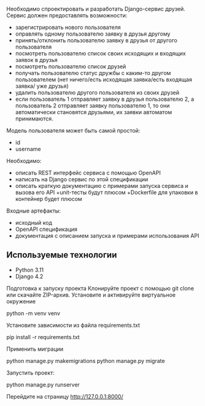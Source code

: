 Необходимо спроектировать и разработать Django-сервис друзей.
Сервис должен предоставлять возможности:
- зарегистрировать нового пользователя
- оправлять одному пользователю заявку в друзья другому
- принять/отклонить пользователю заявку в друзья от другого пользователя
- посмотреть пользователю список своих исходящих и входящих заявок в друзья
- посмотреть пользователю список друзей
- получать пользователю статус дружбы с каким-то другом пользователем (нет ничего/есть исходящая заявка/есть входящая заявка/ уже друзья)
- удалить пользователю другого пользователя из своих друзей
- если пользователь 1 отправляет заявку в друзья пользователю 2, а пользователь 2 отправляет заявку пользователю 1, то они автоматически становятся друзьями, их заявки автоматом принимаются.

Модель пользователя может быть самой простой:
- id
- username

Необходимо:
- описать REST интерфейс сервиса с помощью OpenAPI
- написать на Django сервис по этой спецификации
- описать краткую документацию с примерами запуска сервиса и вызова его API
+unit-тесты будут плюсом
+Dockerfile для упаковки в контейнер будет плюсом

Входные артефакты:
- исходный код
- OpenAPI спецификация
- документация с описанием запуска и примерами использования API

## Используемые технологии
- Python 3.11 
- Django 4.2

Подготовка к запуску проекта
Клонируйте проект с помощью git clone или скачайте ZIP-архив. Установите и активируйте виртуальное окружение

python -m venv venv

Установите зависимости из файла requirements.txt

pip install -r requirements.txt

Применить миграции

python manage.py makemigrations
python manage.py migrate

Запустить проект:

python manage.py runserver

Перейдите на страницу http://127.0.0.1:8000/ 